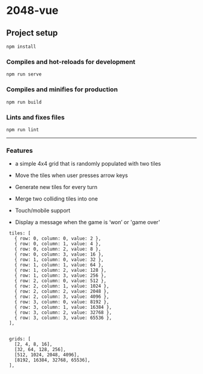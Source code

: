 # 2048-vue

## Project setup
```
npm install
```

### Compiles and hot-reloads for development
```
npm run serve
```

### Compiles and minifies for production
```
npm run build
```

### Lints and fixes files
```
npm run lint
```

***

### Features

- a simple 4x4 grid that is randomly populated with two tiles

- Move the tiles when user presses arrow keys

- Generate new tiles for every turn

- Merge two colliding tiles into one

- Touch/mobile support

- Display a message when the game is ‘won’ or 'game over'

~~~ 
 tiles: [
   { row: 0, column: 0, value: 2 },
   { row: 0, column: 1, value: 4 },
   { row: 0, column: 2, value: 8 },
   { row: 0, column: 3, value: 16 },
   { row: 1, column: 0, value: 32 },
   { row: 1, column: 1, value: 64 },
   { row: 1, column: 2, value: 128 },
   { row: 1, column: 3, value: 256 },
   { row: 2, column: 0, value: 512 },
   { row: 2, column: 1, value: 1024 },
   { row: 2, column: 2, value: 2048 },
   { row: 2, column: 3, value: 4096 },
   { row: 3, column: 0, value: 8192 },
   { row: 3, column: 1, value: 16384 },
   { row: 3, column: 2, value: 32768 },
   { row: 3, column: 3, value: 65536 }, 
 ],


 grids: [
   [2, 4, 8, 16],
   [32, 64, 128, 256],
   [512, 1024, 2048, 4096],
   [8192, 16384, 32768, 65536],
 ],
 ~~~ 